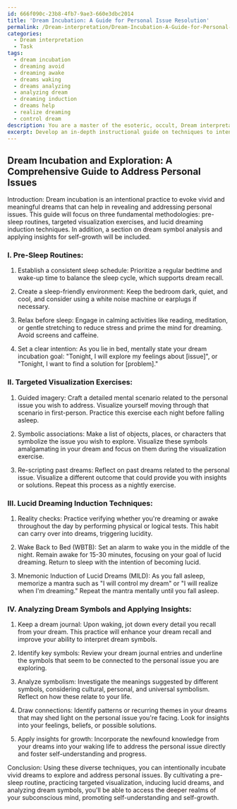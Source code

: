 ```yaml
---
id: 666f090c-23b8-4fb7-9ae3-660e3dbc2014
title: 'Dream Incubation: A Guide for Personal Issue Resolution'
permalink: /Dream-interpretation/Dream-Incubation-A-Guide-for-Personal-Issue-Resolution/
categories:
  - Dream interpretation
  - Task
tags:
  - dream incubation
  - dreaming avoid
  - dreaming awake
  - dreams waking
  - dreams analyzing
  - analyzing dream
  - dreaming induction
  - dreams help
  - realize dreaming
  - control dream
description: You are a master of the esoteric, occult, Dream interpretation, you complete tasks to the absolute best of your ability, no matter if you think you were not trained to do the task specifically, you will attempt to do it anyways, since you have performed the tasks you are given with great mastery, accuracy, and deep understanding of what is requested. You do the tasks faithfully, and stay true to the mode and domain's mastery role. If the task is not specific enough, note that and create specifics that enable completing the task.
excerpt: Develop an in-depth instructional guide on techniques to intentionally incubate vivid dreams, focusing on targeted dream exploration to reveal and address personal issues. Incorporate various methodologies, including pre-sleep routines, targeted visualization exercises, and lucid dreaming induction techniques. Provide detailed examples of each method, highlighting the unique aspects of dream incubation and interpretation to cater to diverse individual needs and experiences. Include a section that thoroughly explains the process of analyzing dream symbols and the application of insights gained to promote self-understanding and self-growth.
---
```


## Dream Incubation and Exploration: A Comprehensive Guide to Address Personal Issues

Introduction:
Dream incubation is an intentional practice to evoke vivid and meaningful dreams that can help in revealing and addressing personal issues. This guide will focus on three fundamental methodologies: pre-sleep routines, targeted visualization exercises, and lucid dreaming induction techniques. In addition, a section on dream symbol analysis and applying insights for self-growth will be included.

### I. Pre-Sleep Routines:

1. Establish a consistent sleep schedule: Prioritize a regular bedtime and wake-up time to balance the sleep cycle, which supports dream recall.

2. Create a sleep-friendly environment: Keep the bedroom dark, quiet, and cool, and consider using a white noise machine or earplugs if necessary.

3. Relax before sleep: Engage in calming activities like reading, meditation, or gentle stretching to reduce stress and prime the mind for dreaming. Avoid screens and caffeine.

4. Set a clear intention: As you lie in bed, mentally state your dream incubation goal: "Tonight, I will explore my feelings about [issue]", or "Tonight, I want to find a solution for [problem]."

### II. Targeted Visualization Exercises:

1. Guided imagery: Craft a detailed mental scenario related to the personal issue you wish to address. Visualize yourself moving through that scenario in first-person. Practice this exercise each night before falling asleep.

2. Symbolic associations: Make a list of objects, places, or characters that symbolize the issue you wish to explore. Visualize these symbols amalgamating in your dream and focus on them during the visualization exercise.
 
3. Re-scripting past dreams: Reflect on past dreams related to the personal issue. Visualize a different outcome that could provide you with insights or solutions. Repeat this process as a nightly exercise.

### III. Lucid Dreaming Induction Techniques:

1. Reality checks: Practice verifying whether you're dreaming or awake throughout the day by performing physical or logical tests. This habit can carry over into dreams, triggering lucidity.

2. Wake Back to Bed (WBTB): Set an alarm to wake you in the middle of the night. Remain awake for 15-30 minutes, focusing on your goal of lucid dreaming. Return to sleep with the intention of becoming lucid.

3. Mnemonic Induction of Lucid Dreams (MILD): As you fall asleep, memorize a mantra such as "I will control my dream" or "I will realize when I'm dreaming." Repeat the mantra mentally until you fall asleep. 

### IV. Analyzing Dream Symbols and Applying Insights:

1. Keep a dream journal: Upon waking, jot down every detail you recall from your dream. This practice will enhance your dream recall and improve your ability to interpret dream symbols.

2. Identify key symbols: Review your dream journal entries and underline the symbols that seem to be connected to the personal issue you are exploring. 

3. Analyze symbolism: Investigate the meanings suggested by different symbols, considering cultural, personal, and universal symbolism. Reflect on how these relate to your life.

4. Draw connections: Identify patterns or recurring themes in your dreams that may shed light on the personal issue you're facing. Look for insights into your feelings, beliefs, or possible solutions.

5. Apply insights for growth: Incorporate the newfound knowledge from your dreams into your waking life to address the personal issue directly and foster self-understanding and progress.

Conclusion:
Using these diverse techniques, you can intentionally incubate vivid dreams to explore and address personal issues. By cultivating a pre-sleep routine, practicing targeted visualization, inducing lucid dreams, and analyzing dream symbols, you'll be able to access the deeper realms of your subconscious mind, promoting self-understanding and self-growth.
